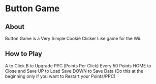 # Button Game

## About
Button Game is a Very Simple Cookie Clicker Like game for the Wii.

## How to Play
A to Click
B to Upgrade PPC (Points Per Click) Every 50 Points
HOME to Close and Save
UP to Load Save
DOWN to Save Data (Do this at the beginning only if you want to Restart your Points/PPC)
